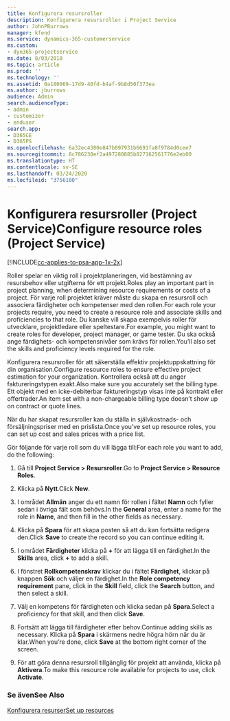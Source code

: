 ```yaml
---
title: Konfigurera resursroller
description: Konfigurera resursroller i Project Service
author: JohnPBurrows
manager: kfend
ms.service: dynamics-365-customerservice
ms.custom:
- dyn365-projectservice
ms.date: 8/03/2018
ms.topic: article
ms.prod: ''
ms.technology: ''
ms.assetid: 0a180069-17d9-40fd-b4af-9b8d50f373ea
ms.author: jburrows
audience: Admin
search.audienceType:
- admin
- customizer
- enduser
search.app:
- D365CE
- D365PS
ms.openlocfilehash: 6a32ec4380e847b897931b6691fa8f9784d0cee7
ms.sourcegitcommit: 8c786230ef2a497280885b827162561776e2eb00
ms.translationtype: HT
ms.contentlocale: sv-SE
ms.lasthandoff: 03/24/2020
ms.locfileid: "3756180"
---
```

# <a name="configure-resource-roles-project-service"></a><span data-ttu-id="e56aa-103">Konfigurera resursroller (Project Service)</span><span class="sxs-lookup"><span data-stu-id="e56aa-103">Configure resource roles (Project Service)</span></span>

[!INCLUDE[cc-applies-to-psa-app-1x-2x](../includes/cc-applies-to-psa-app-1x-2x.md)]

<span data-ttu-id="e56aa-104">Roller spelar en viktig roll i projektplaneringen, vid bestämning av resursbehov eller utgifterna för ett projekt.</span><span class="sxs-lookup"><span data-stu-id="e56aa-104">Roles play an important part in project planning, when determining resource requirements or costs of a project.</span></span> <span data-ttu-id="e56aa-105">För varje roll projektet kräver måste du skapa en resursroll och associera färdigheter och kompetenser med den rollen.</span><span class="sxs-lookup"><span data-stu-id="e56aa-105">For each role your projects require, you need to create a resource role and associate skills and proficiencies to that role.</span></span> <span data-ttu-id="e56aa-106">Du kanske vill skapa exempelvis roller för utvecklare, projektledare eller speltestare.</span><span class="sxs-lookup"><span data-stu-id="e56aa-106">For example, you might want to create roles for developer, project manager, or game tester.</span></span> <span data-ttu-id="e56aa-107">Du ska också ange färdighets- och kompetensnivåer som krävs för rollen.</span><span class="sxs-lookup"><span data-stu-id="e56aa-107">You’ll also set the skills and proficiency levels required for the role.</span></span>  
  
 <span data-ttu-id="e56aa-108">Konfigurera resursroller för att säkerställa effektiv projektuppskattning för din organisation.</span><span class="sxs-lookup"><span data-stu-id="e56aa-108">Configure resource roles to ensure effective project estimation for your organization.</span></span>  <span data-ttu-id="e56aa-109">Kontrollera också att du anger faktureringstypen exakt.</span><span class="sxs-lookup"><span data-stu-id="e56aa-109">Also make sure you accurately set the billing type.</span></span> <span data-ttu-id="e56aa-110">Ett objekt med en icke-debiterbar faktureringstyp visas inte på kontrakt eller offertrader.</span><span class="sxs-lookup"><span data-stu-id="e56aa-110">An item set with a non-chargeable billing type doesn’t show up on contract or quote lines.</span></span>  
  
 <span data-ttu-id="e56aa-111">När du har skapat resursroller kan du ställa in självkostnads- och försäljningspriser med en prislista.</span><span class="sxs-lookup"><span data-stu-id="e56aa-111">Once you’ve set up resource roles, you can set up cost and sales prices with a price list.</span></span>  
  
 <span data-ttu-id="e56aa-112">Gör följande för varje roll som du vill lägga till:</span><span class="sxs-lookup"><span data-stu-id="e56aa-112">For each role you want to add, do the following:</span></span>  
  
1.  <span data-ttu-id="e56aa-113">Gå till **Project Service > Resursroller**.</span><span class="sxs-lookup"><span data-stu-id="e56aa-113">Go to **Project Service > Resource Roles**.</span></span>  
  
2.  <span data-ttu-id="e56aa-114">Klicka på **Nytt**.</span><span class="sxs-lookup"><span data-stu-id="e56aa-114">Click **New**.</span></span>  
  
3.  <span data-ttu-id="e56aa-115">I området **Allmän** anger du ett namn för rollen i fältet **Namn** och fyller sedan i övriga fält som behövs.</span><span class="sxs-lookup"><span data-stu-id="e56aa-115">In the **General** area, enter a name for the role in **Name**, and then fill in the other fields as necessary.</span></span>  
  
4.  <span data-ttu-id="e56aa-116">Klicka på **Spara** för att skapa posten så att du kan fortsätta redigera den.</span><span class="sxs-lookup"><span data-stu-id="e56aa-116">Click **Save** to create the record so you can continue editing it.</span></span>  
  
5.  <span data-ttu-id="e56aa-117">I området **Färdigheter** klicka på **+** för att lägga till en färdighet.</span><span class="sxs-lookup"><span data-stu-id="e56aa-117">In the **Skills** area, click **+** to add a skill.</span></span>  
  
6.  <span data-ttu-id="e56aa-118">I fönstret **Rollkompetenskrav** klickar du i fältet **Färdighet**, klickar på knappen **Sök** och väljer en färdighet.</span><span class="sxs-lookup"><span data-stu-id="e56aa-118">In the **Role competency requirement** pane, click in the **Skill** field, click the **Search** button, and then select a skill.</span></span>  
  
7.  <span data-ttu-id="e56aa-119">Välj en kompetens för färdigheten och klicka sedan på **Spara**.</span><span class="sxs-lookup"><span data-stu-id="e56aa-119">Select a proficiency for that skill, and then click **Save**.</span></span>  
  
8.  <span data-ttu-id="e56aa-120">Fortsätt att lägga till färdigheter efter behov.</span><span class="sxs-lookup"><span data-stu-id="e56aa-120">Continue adding skills as necessary.</span></span> <span data-ttu-id="e56aa-121">Klicka på **Spara** i skärmens nedre högra hörn när du är klar.</span><span class="sxs-lookup"><span data-stu-id="e56aa-121">When you’re done, click **Save** at the bottom right corner of the screen.</span></span>  
  
9. <span data-ttu-id="e56aa-122">För att göra denna resursroll tillgänglig för projekt att använda, klicka på **Aktivera**.</span><span class="sxs-lookup"><span data-stu-id="e56aa-122">To make this resource role available for projects to use, click **Activate**.</span></span>  
  
### <a name="see-also"></a><span data-ttu-id="e56aa-123">Se även</span><span class="sxs-lookup"><span data-stu-id="e56aa-123">See Also</span></span>  
 [<span data-ttu-id="e56aa-124">Konfigurera resurser</span><span class="sxs-lookup"><span data-stu-id="e56aa-124">Set up resources</span></span>](../project-service/set-up-resources.md)
